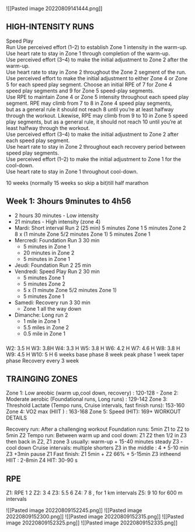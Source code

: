 ![[Pasted image 20220809141444.png]]
## HIGH-INTENSITY RUNS  
Speed Play  
Run Use perceived effort (1–2) to establish Zone 1 intensity in the warm-up.  
Use heart rate to stay in Zone 1 through completion of the warm-up.  
Use perceived effort (3–4) to make the initial adjustment to Zone 2 after the warm-up.  
Use heart rate to stay in Zone 2 throughout the Zone 2 segment of the run.  
Use perceived effort to make the initial adjustment to either Zone 4 or Zone 5 for each speed play segment. Choose an initial RPE of 7 for Zone 4  
speed play segments and 9 for Zone 5 speed-play segments.  
Use RPE to maintain Zone 4 or Zone 5 intensity throughout each speed play segment. RPE may climb from 7 to 8 in Zone 4 speed play segments,  
but as a general rule it should not reach 8 until you’re at least halfway through the workout. Likewise, RPE may climb from 9 to 10 in Zone 5 speed  
play segments, but as a general rule, it should not reach 10 until you’re at least halfway through the workout.  
Use perceived effort (3–4) to make the initial adjustment to Zone 2 after each speed play segment.  
Use heart rate to stay in Zone 2 throughout each recovery period between speed play segments.  
Use perceived effort (1–2) to make the initial adjustment to Zone 1 for the cool-down.  
Use heart rate to stay in Zone 1 throughout cool-down.  

 10 weeks (normally 15 weeks so skip a bit)till half marathon
## Week 1: 3hours 9minutes to 4h56 
- 2 hours 30 minutes - Low intensity
- 21 minutes - High intensity (zone 4)
- Mardi: Short interval Run 2 (25 min) 
	5 minutes Zone 1 
	5 minutes Zone 2 8 x (1 minute Zone 5/2 minutes Zone 1) 
	5 minutes Zone 1
- Mercredi: Foundation Run 3 30 min
	- 5 minutes in Zone 1 
	- 20 minutes in Zone 2
	- 5 minutes in Zone 1
- Jeudi: Foundation Run 2 25 min
- Vendredi: Speed Play Run 2 30 min
	- 5 minutes Zone 1 
	- 5 minutes Zone 2
	- 5 x (1 minute Zone 5/2 minutes Zone 1)
	- 5 minutes Zone 1
- Samedi: Recovery run 3 30 min
	- Zone 1 all the way down
- Dimanche: Long run 2
	- 1 mile in Zone 1
	- 5.5 miles in Zone 2
	- 0.5 mile in Zone 1

### 
W2: 3.5 H
W3:  3.8H
W4: 3.3 H
W5: 3.8 H
W6: 4.2 H
W7: 4.6 H
W8: 3.8 H
W9: 4.5 H
W10:  5 H
6 weeks base phase
8 week peak phase
1 week taper phase
Recovery every 3 week

## TRAINGING ZONES
Zone 1: Low areobic (warm up,cool down, recovery) : 120-128 - 
Zone 2: Moderate aerobic (Foundational runs, Long runs) : 129-142
Zone 3: Threshold Lactate (Tempo runs, Cruise intervals, fast finish runs): 153-160
Zone 4: VO2 max (HIIT ) : 163-168 
Zone 5: Speed (HIT): 169+
WORKOUT DETAILS


Recovery run: After a challenging workout
Foundation runs:  5min Z1 to Z2 to 5min Z2
Tempo run: Between warm up and cool down: Z1 Z2 then 1/2 in Z3 then back in Z2, Z1
zone 3 usually: warm-up + 15-40 minutes steady Z3 - cool down
Cruise intervals: multiple shorters Z3 in the middle :  4 * 5-10 min Z3 +3min pause Z1
Fast finish: Z1 5min + Z2 66% + 5-15min Z3 intheend
HIIT : 2-8min Z4
HIT: 30-90 s

## RPE
Z1: RPE 1 2
Z2: 3 4
Z3: 5.5 6
Z4:  7 8 , for 1 km intervals
Z5: 9 10 for 600 m intervals

![[Pasted image 20220809152245.png]]
![[Pasted image 20220809152300.png]]
![[Pasted image 20220809152315.png]]
![[Pasted image 20220809152325.png]]
![[Pasted image 20220809152335.png]]